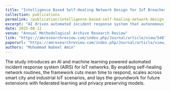 ```yaml
---
title: "Intelligence Based Self-Healing Network Design for IoT Breaches"
collection: publications
permalink: /publication/intelligence-based-self-healing-network-design-2025
excerpt: "AI driven automated incident response system that autonomously quarantines, mitigates, and recovers from IoT security breaches."
date: 2025-08-12
venue: "Annual Methodological Archive Research Review"
link: "https://amresearchreview.com/index.php/Journal/article/view/548"
paperurl: "https://amresearchreview.com/index.php/Journal/article/view/548"
authors: "Muhammad Nabeel Amin"
---
```


The study introduces an AI and machine learning powered automated incident response system (AIRS) for IoT networks. By enabling self-healing network routines, the framework cuts mean time to respond, scales across smart city and industrial IoT scenarios, and lays the groundwork for future extensions with federated learning and privacy preserving models.
